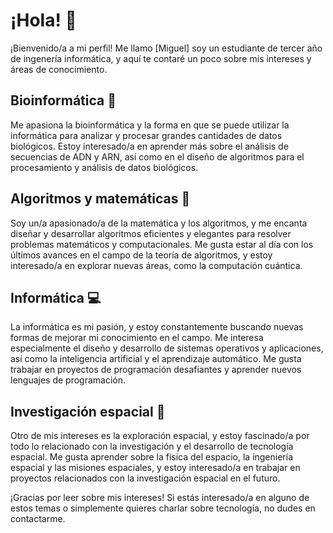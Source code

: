 # ¡Hola! 👋

¡Bienvenido/a a mi perfil! Me llamo [Miguel] soy un estudiante de tercer año de ingenería informática, y aquí te contaré un poco sobre mis intereses y áreas de conocimiento.

## Bioinformática 🧬

Me apasiona la bioinformática y la forma en que se puede utilizar la informática para analizar y procesar grandes cantidades de datos biológicos. Estoy interesado/a en aprender más sobre el análisis de secuencias de ADN y ARN, así como en el diseño de algoritmos para el procesamiento y análisis de datos biológicos.

## Algoritmos y matemáticas 🧮

Soy un/a apasionado/a de la matemática y los algoritmos, y me encanta diseñar y desarrollar algoritmos eficientes y elegantes para resolver problemas matemáticos y computacionales. Me gusta estar al día con los últimos avances en el campo de la teoría de algoritmos, y estoy interesado/a en explorar nuevas áreas, como la computación cuántica.

## Informática 💻

La informática es mi pasión, y estoy constantemente buscando nuevas formas de mejorar mi conocimiento en el campo. Me interesa especialmente el diseño y desarrollo de sistemas operativos y aplicaciones, así como la inteligencia artificial y el aprendizaje automático. Me gusta trabajar en proyectos de programación desafiantes y aprender nuevos lenguajes de programación.

## Investigación espacial 🚀

Otro de mis intereses es la exploración espacial, y estoy fascinado/a por todo lo relacionado con la investigación y el desarrollo de tecnología espacial. Me gusta aprender sobre la física del espacio, la ingeniería espacial y las misiones espaciales, y estoy interesado/a en trabajar en proyectos relacionados con la investigación espacial en el futuro.

¡Gracias por leer sobre mis intereses! Si estás interesado/a en alguno de estos temas o simplemente quieres charlar sobre tecnología, no dudes en contactarme.
